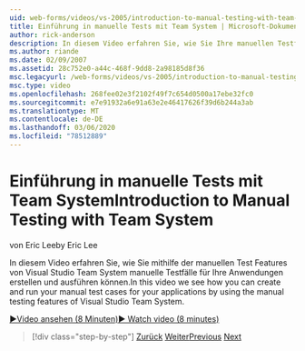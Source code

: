 ```yaml
---
uid: web-forms/videos/vs-2005/introduction-to-manual-testing-with-team-system
title: Einführung in manuelle Tests mit Team System | Microsoft-Dokumentation
author: rick-anderson
description: In diesem Video erfahren Sie, wie Sie Ihre manuellen Testfälle für Ihre Anwendungen mithilfe der manuellen Test Features von Visual Studio Team Syste erstellen und ausführen können.
ms.author: riande
ms.date: 02/09/2007
ms.assetid: 28c752e0-a44c-468f-9dd8-2a98185d8f36
msc.legacyurl: /web-forms/videos/vs-2005/introduction-to-manual-testing-with-team-system
msc.type: video
ms.openlocfilehash: 268fee02e3f2102f49f7c654d0500a17ebe32fc0
ms.sourcegitcommit: e7e91932a6e91a63e2e46417626f39d6b244a3ab
ms.translationtype: MT
ms.contentlocale: de-DE
ms.lasthandoff: 03/06/2020
ms.locfileid: "78512889"
---
```

# <a name="introduction-to-manual-testing-with-team-system"></a><span data-ttu-id="8007b-103">Einführung in manuelle Tests mit Team System</span><span class="sxs-lookup"><span data-stu-id="8007b-103">Introduction to Manual Testing with Team System</span></span>

<span data-ttu-id="8007b-104">von Eric Lee</span><span class="sxs-lookup"><span data-stu-id="8007b-104">by Eric Lee</span></span>

<span data-ttu-id="8007b-105">In diesem Video erfahren Sie, wie Sie mithilfe der manuellen Test Features von Visual Studio Team System manuelle Testfälle für Ihre Anwendungen erstellen und ausführen können.</span><span class="sxs-lookup"><span data-stu-id="8007b-105">In this video we see how you can create and run your manual test cases for your applications by using the manual testing features of Visual Studio Team System.</span></span>

[<span data-ttu-id="8007b-106">&#9654;Video ansehen (8 Minuten)</span><span class="sxs-lookup"><span data-stu-id="8007b-106">&#9654; Watch video (8 minutes)</span></span>](https://channel9.msdn.com/Blogs/ASP-NET-Site-Videos/introduction-to-manual-testing-with-team-system)

> [!div class="step-by-step"]
> <span data-ttu-id="8007b-107">[Zurück](introduction-to-load-testing-web-applications-with-team-system.md)
> [Weiter](introduction-to-managing-and-running-tests-with-team-system.md)</span><span class="sxs-lookup"><span data-stu-id="8007b-107">[Previous](introduction-to-load-testing-web-applications-with-team-system.md)
[Next](introduction-to-managing-and-running-tests-with-team-system.md)</span></span>
